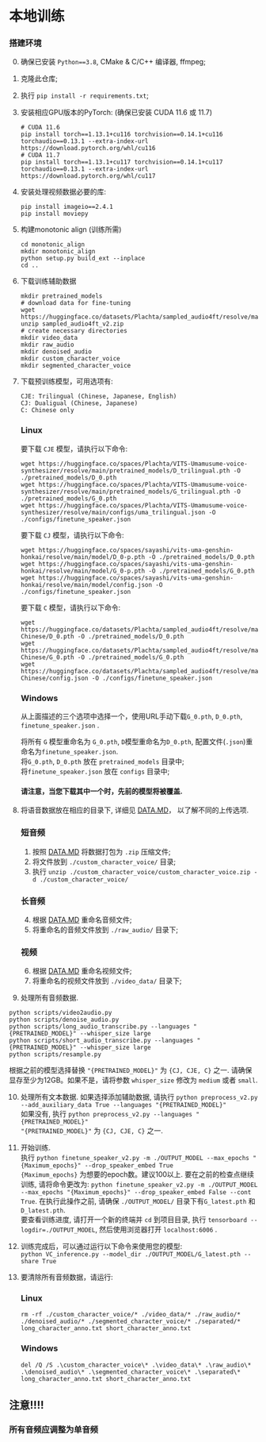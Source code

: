 # 本地训练
### 搭建环境
0. 确保已安装 `Python==3.8`, CMake & C/C++ 编译器, ffmpeg; 
1. 克隆此仓库;
2. 执行 `pip install -r requirements.txt`;
3. 安装相应GPU版本的PyTorch: (确保已安装 CUDA 11.6 或 11.7)
    ```
   # CUDA 11.6
    pip install torch==1.13.1+cu116 torchvision==0.14.1+cu116 torchaudio==0.13.1 --extra-index-url https://download.pytorch.org/whl/cu116
    # CUDA 11.7
    pip install torch==1.13.1+cu117 torchvision==0.14.1+cu117 torchaudio==0.13.1 --extra-index-url https://download.pytorch.org/whl/cu117
   ```
4. 安装处理视频数据必要的库:
    ```
   pip install imageio==2.4.1
   pip install moviepy
   ```
5. 构建monotonic align (训练所需)
    ```
    cd monotonic_align
    mkdir monotonic_align
    python setup.py build_ext --inplace
    cd ..
    ```
6. 下载训练辅助数据
    ```
    mkdir pretrained_models
    # download data for fine-tuning
    wget https://huggingface.co/datasets/Plachta/sampled_audio4ft/resolve/main/sampled_audio4ft_v2.zip
    unzip sampled_audio4ft_v2.zip
    # create necessary directories
    mkdir video_data
    mkdir raw_audio
    mkdir denoised_audio
    mkdir custom_character_voice
    mkdir segmented_character_voice
   ```
7. 下载预训练模型，可用选项有:
    ```
   CJE: Trilingual (Chinese, Japanese, English)
   CJ: Dualigual (Chinese, Japanese)
   C: Chinese only
   ```
   ### Linux
   要下载 `CJE` 模型，请执行以下命令:
    ```
   wget https://huggingface.co/spaces/Plachta/VITS-Umamusume-voice-synthesizer/resolve/main/pretrained_models/D_trilingual.pth -O ./pretrained_models/D_0.pth
   wget https://huggingface.co/spaces/Plachta/VITS-Umamusume-voice-synthesizer/resolve/main/pretrained_models/G_trilingual.pth -O ./pretrained_models/G_0.pth
   wget https://huggingface.co/spaces/Plachta/VITS-Umamusume-voice-synthesizer/resolve/main/configs/uma_trilingual.json -O ./configs/finetune_speaker.json
   ```
   要下载 `CJ` 模型，请执行以下命令:
   ```
   wget https://huggingface.co/spaces/sayashi/vits-uma-genshin-honkai/resolve/main/model/D_0-p.pth -O ./pretrained_models/D_0.pth
   wget https://huggingface.co/spaces/sayashi/vits-uma-genshin-honkai/resolve/main/model/G_0-p.pth -O ./pretrained_models/G_0.pth
   wget https://huggingface.co/spaces/sayashi/vits-uma-genshin-honkai/resolve/main/model/config.json -O ./configs/finetune_speaker.json
   ```
    要下载 `C` 模型，请执行以下命令:
   ```
   wget https://huggingface.co/datasets/Plachta/sampled_audio4ft/resolve/main/VITS-Chinese/D_0.pth -O ./pretrained_models/D_0.pth
   wget https://huggingface.co/datasets/Plachta/sampled_audio4ft/resolve/main/VITS-Chinese/G_0.pth -O ./pretrained_models/G_0.pth
   wget https://huggingface.co/datasets/Plachta/sampled_audio4ft/resolve/main/VITS-Chinese/config.json -O ./configs/finetune_speaker.json
   ```
    ### Windows
    从上面描述的三个选项中选择一个，使用URL手动下载`G_0.pth`, `D_0.pth`, `finetune_speaker.json` .
   
    将所有 `G` 模型重命名为 `G_0.pth`, `D`模型重命名为`D_0.pth`, 配置文件(`.json`)重命名为`finetune_speaker.json`.  
    将`G_0.pth`, `D_0.pth` 放在 `pretrained_models` 目录中;  
    将`finetune_speaker.json` 放在 `configs` 目录中;  
   
    #### 请注意，当您下载其中一个时，先前的模型将被覆盖.
8. 将语音数据放在相应的目录下, 详细见 [DATA.MD](./DATA.MD)， 以了解不同的上传选项.
   ### 短音频
   1. 按照 [DATA.MD](./DATA.MD) 将数据打包为 `.zip` 压缩文件;  
   2. 将文件放到 `./custom_character_voice/` 目录;
   3. 执行 `unzip ./custom_character_voice/custom_character_voice.zip -d ./custom_character_voice/`
   
   ### 长音频
   4. 根据 [DATA.MD](./DATA.MD) 重命名音频文件;
   5. 将重命名的音频文件放到 `./raw_audio/` 目录下;
   
   ### 视频
   6. 根据 [DATA.MD](./DATA.MD) 重命名视频文件;
   7. 将重命名的视频文件放到 `./video_data/` 目录下;
9.  处理所有音频数据.
   ```
   python scripts/video2audio.py
   python scripts/denoise_audio.py
   python scripts/long_audio_transcribe.py --languages "{PRETRAINED_MODEL}" --whisper_size large
   python scripts/short_audio_transcribe.py --languages "{PRETRAINED_MODEL}" --whisper_size large
   python scripts/resample.py
   ```
   根据之前的模型选择替换 `"{PRETRAINED_MODEL}"` 为 `{CJ, CJE, C}` 之一.
   请确保显存至少为12GB。如果不是，请将参数 `whisper_size` 修改为 `medium` 或者 `small`.

10. 处理所有文本数据. 
   如果选择添加辅助数据, 请执行 `python preprocess_v2.py --add_auxiliary_data True --languages "{PRETRAINED_MODEL}"`  
   如果没有, 执行 `python preprocess_v2.py --languages "{PRETRAINED_MODEL}"`  
    `"{PRETRAINED_MODEL}"` 为 `{CJ, CJE, C}` 之一.
11. 开始训练.  
   执行 `python finetune_speaker_v2.py -m ./OUTPUT_MODEL --max_epochs "{Maximum_epochs}" --drop_speaker_embed True`  
    `{Maximum_epochs}` 为想要的epoch数。建议100以上.
   要在之前的检查点继续训练, 请将命令更改为: `python finetune_speaker_v2.py -m ./OUTPUT_MODEL --max_epochs "{Maximum_epochs}" --drop_speaker_embed False --cont True`. 在执行此操作之前, 请确保 `./OUTPUT_MODEL/` 目录下有`G_latest.pth` 和 `D_latest.pth`.  
   要查看训练进度, 请打开一个新的终端并 `cd` 到项目目录, 执行 `tensorboard --logdir=./OUTPUT_MODEL`, 然后使用浏览器打开 `localhost:6006` .

12. 训练完成后，可以通过运行以下命令来使用您的模型:  
   `python VC_inference.py --model_dir ./OUTPUT_MODEL/G_latest.pth --share True`
13. 要清除所有音频数据，请运行:  
    ### Linux
    ```
    rm -rf ./custom_character_voice/* ./video_data/* ./raw_audio/* ./denoised_audio/* ./segmented_character_voice/* ./separated/* long_character_anno.txt short_character_anno.txt
    ```
    ### Windows
    ```
    del /Q /S .\custom_character_voice\* .\video_data\* .\raw_audio\* .\denoised_audio\* .\segmented_character_voice\* .\separated\* long_character_anno.txt short_character_anno.txt
    ```
## 注意!!!!
### 所有音频应调整为单音频

